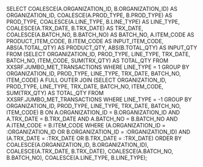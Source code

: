 SELECT
    COALESCE(A.ORGANIZATION_ID, B.ORGANIZATION_ID) AS ORGANIZATION_ID,
    COALESCE(A.PROD_TYPE, B.PROD_TYPE) AS PROD_TYPE,
    COALESCE(A.LINE_TYPE, B.LINE_TYPE) AS LINE_TYPE,
    COALESCE(A.TRX_DATE, B.TRX_DATE) AS TRX_DATE,
    COALESCE(A.BATCH_NO, B.BATCH_NO) AS BATCH_NO,
    A.ITEM_CODE AS PRODUCT_ITEM_CODE,
    B.ITEM_CODE AS INPUT_ITEM_CODE,
    ABS(A.TOTAL_QTY) AS PRODUCT_QTY,
    ABS(B.TOTAL_QTY) AS INPUT_QTY
FROM
    (SELECT
        ORGANIZATION_ID,
        PROD_TYPE,
        LINE_TYPE,
        TRX_DATE,
        BATCH_NO,
        ITEM_CODE,
        SUM(TRX_QTY) AS TOTAL_QTY
    FROM
        XXSRF.JUMBO_MET_TRANSACTIONS
    WHERE
        LINE_TYPE = 1
    GROUP BY
        ORGANIZATION_ID,
        PROD_TYPE,
        LINE_TYPE,
        TRX_DATE,
        BATCH_NO,
        ITEM_CODE) A
FULL OUTER JOIN
    (SELECT
        ORGANIZATION_ID,
        PROD_TYPE,
        LINE_TYPE,
        TRX_DATE,
        BATCH_NO,
        ITEM_CODE,
        SUM(TRX_QTY) AS TOTAL_QTY
    FROM
        XXSRF.JUMBO_MET_TRANSACTIONS
    WHERE
        LINE_TYPE = -1
    GROUP BY
        ORGANIZATION_ID,
        PROD_TYPE,
        LINE_TYPE,
        TRX_DATE,
        BATCH_NO,
        ITEM_CODE) B
ON A.ORGANIZATION_ID = B.ORGANIZATION_ID
AND A.TRX_DATE = B.TRX_DATE
AND A.BATCH_NO = B.BATCH_NO
AND A.ITEM_CODE = B.ITEM_CODE
WHERE
    (A.ORGANIZATION_ID = :ORGANIZATION_ID OR B.ORGANIZATION_ID = :ORGANIZATION_ID)
AND (A.TRX_DATE = :TRX_DATE OR B.TRX_DATE = :TRX_DATE)
ORDER BY
    COALESCE(A.ORGANIZATION_ID, B.ORGANIZATION_ID),
    COALESCE(A.TRX_DATE, B.TRX_DATE),
    COALESCE(A.BATCH_NO, B.BATCH_NO),
    COALESCE(A.LINE_TYPE, B.LINE_TYPE);
